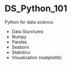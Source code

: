 # DS_Python_101

Python for data science.

 - Data Sturctures
 - Numpy
 - Pandas
 - Seaborn
 - Statistics
 - Visualization (matplotlib)
